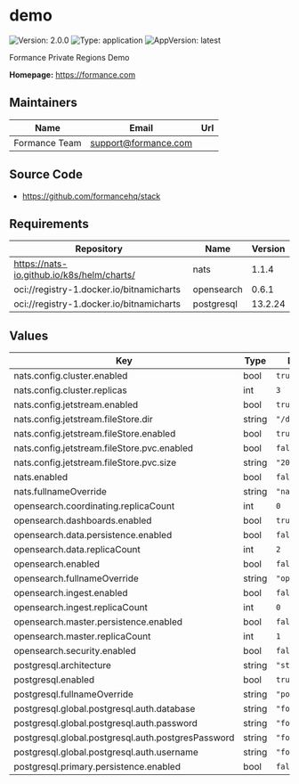 # demo

![Version: 2.0.0](https://img.shields.io/badge/Version-2.0.0-informational?style=flat-square) ![Type: application](https://img.shields.io/badge/Type-application-informational?style=flat-square) ![AppVersion: latest](https://img.shields.io/badge/AppVersion-latest-informational?style=flat-square)

Formance Private Regions Demo

**Homepage:** <https://formance.com>

## Maintainers

| Name | Email | Url |
| ---- | ------ | --- |
| Formance Team | <support@formance.com> |  |

## Source Code

* <https://github.com/formancehq/stack>

## Requirements

| Repository | Name | Version |
|------------|------|---------|
| https://nats-io.github.io/k8s/helm/charts/ | nats | 1.1.4 |
| oci://registry-1.docker.io/bitnamicharts | opensearch | 0.6.1 |
| oci://registry-1.docker.io/bitnamicharts | postgresql | 13.2.24 |

## Values

| Key | Type | Default | Description |
|-----|------|---------|-------------|
| nats.config.cluster.enabled | bool | `true` |  |
| nats.config.cluster.replicas | int | `3` |  |
| nats.config.jetstream.enabled | bool | `true` |  |
| nats.config.jetstream.fileStore.dir | string | `"/data"` |  |
| nats.config.jetstream.fileStore.enabled | bool | `true` |  |
| nats.config.jetstream.fileStore.pvc.enabled | bool | `false` |  |
| nats.config.jetstream.fileStore.pvc.size | string | `"20Gi"` |  |
| nats.enabled | bool | `false` |  |
| nats.fullnameOverride | string | `"nats"` |  |
| opensearch.coordinating.replicaCount | int | `0` |  |
| opensearch.dashboards.enabled | bool | `true` |  |
| opensearch.data.persistence.enabled | bool | `false` |  |
| opensearch.data.replicaCount | int | `2` |  |
| opensearch.enabled | bool | `false` |  |
| opensearch.fullnameOverride | string | `"opensearch"` |  |
| opensearch.ingest.enabled | bool | `false` |  |
| opensearch.ingest.replicaCount | int | `0` |  |
| opensearch.master.persistence.enabled | bool | `false` |  |
| opensearch.master.replicaCount | int | `1` |  |
| opensearch.security.enabled | bool | `false` |  |
| postgresql.architecture | string | `"standalone"` |  |
| postgresql.enabled | bool | `true` |  |
| postgresql.fullnameOverride | string | `"postgresql"` |  |
| postgresql.global.postgresql.auth.database | string | `"formance"` |  |
| postgresql.global.postgresql.auth.password | string | `"formance"` |  |
| postgresql.global.postgresql.auth.postgresPassword | string | `"formance"` |  |
| postgresql.global.postgresql.auth.username | string | `"formance"` |  |
| postgresql.primary.persistence.enabled | bool | `false` |  |
